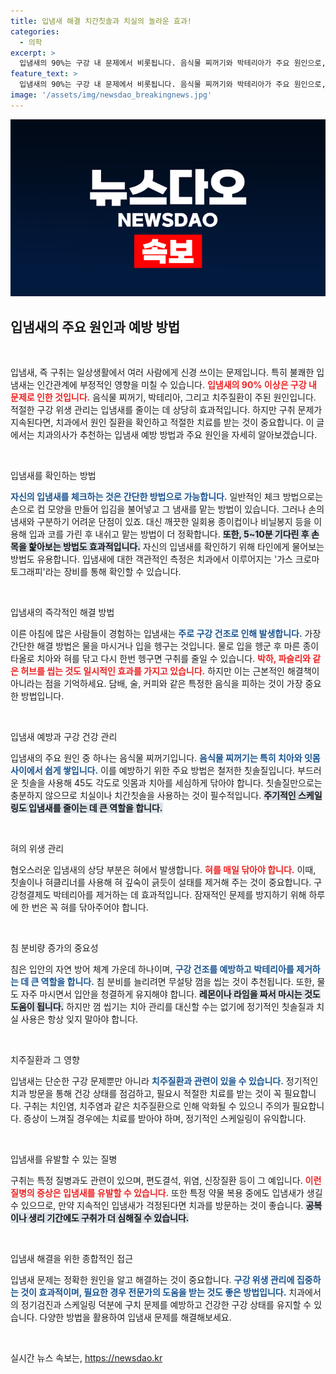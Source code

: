 ```yaml
---
title: 입냄새 해결 치간칫솔과 치실의 놀라운 효과!
categories:
  - 의학
excerpt: >
  입냄새의 90%는 구강 내 문제에서 비롯됩니다. 음식물 찌꺼기와 박테리아가 주요 원인으로, 철저한 구강 위생이 필수적입니다. 치과 방문과 올바른 관리법으로 입냄새를 해결하는 방법을 알려드립니다.
feature_text: >
  입냄새의 90%는 구강 내 문제에서 비롯됩니다. 음식물 찌꺼기와 박테리아가 주요 원인으로, 철저한 구강 위생이 필수적입니다. 치과 방문과 올바른 관리법으로 입냄새를 해결하는 방법을 알려드립니다.
image: '/assets/img/newsdao_breakingnews.jpg'
---
```


<p><img src="/assets/img/newsdao_breakingnews.jpg" alt="koreaapp 속보" /></p>

<h2 data-ke-size="size26">입냄새의 주요 원인과 예방 방법</h2>

<p data-ke-size="size16">&nbsp;</p>

<p>입냄새, 즉 구취는 일상생활에서 여러 사람에게 신경 쓰이는 문제입니다. 특히 불쾌한 입냄새는 인간관계에 부정적인 영향을 미칠 수 있습니다. <b><span style="color: #ee2323;">입냄새의 90% 이상은 구강 내 문제로 인한 것입니다.</span></b> 음식물 찌꺼기, 박테리아, 그리고 치주질환이 주된 원인입니다. 적절한 구강 위생 관리는 입냄새를 줄이는 데 상당히 효과적입니다. 하지만 구취 문제가 지속된다면, 치과에서 원인 질환을 확인하고 적절한 치료를 받는 것이 중요합니다. 이 글에서는 치과의사가 추천하는 입냄새 예방 방법과 주요 원인을 자세히 알아보겠습니다.</p>

<p data-ke-size="size16">&nbsp;</p>

<p>입냄새를 확인하는 방법</p>

<p><b><span style="color: #1a5490;">자신의 입냄새를 체크하는 것은 간단한 방법으로 가능합니다.</span></b> 일반적인 체크 방법으로는 손으로 컵 모양을 만들어 입김을 불어넣고 그 냄새를 맡는 방법이 있습니다. 그러나 손의 냄새와 구분하기 어려운 단점이 있죠. 대신 깨끗한 일회용 종이컵이나 비닐봉지 등을 이용해 입과 코를 가린 후 내쉬고 맡는 방법이 더 정확합니다. <b><span style="background-color: #21538527;">또한, 5~10분 기다린 후 손목을 핥아보는 방법도 효과적입니다.</span></b> 자신의 입냄새를 확인하기 위해 타인에게 물어보는 방법도 유용합니다. 입냄새에 대한 객관적인 측정은 치과에서 이루어지는 '가스 크로마토그래피'라는 장비를 통해 확인할 수 있습니다.</p>

<p data-ke-size="size16">&nbsp;</p>

<p>입냄새의 즉각적인 해결 방법</p>

<p>이른 아침에 많은 사람들이 경험하는 입냄새는 <b><span style="color: #1a5490;">주로 구강 건조로 인해 발생합니다.</span></b> 가장 간단한 해결 방법은 물을 마시거나 입을 헹구는 것입니다. 물로 입을 헹군 후 마른 종이 타올로 치아와 혀를 닦고 다시 한번 헹구면 구취를 줄일 수 있습니다. <b><span style="color: #ee2323;">박하, 파슬리와 같은 허브를 씹는 것도 일시적인 효과를 가지고 있습니다.</span></b> 하지만 이는 근본적인 해결책이 아니라는 점을 기억하세요. 담배, 술, 커피와 같은 특정한 음식을 피하는 것이 가장 중요한 방법입니다.</p>

<p data-ke-size="size16">&nbsp;</p>

<p>입냄새 예방과 구강 건강 관리</p>

<p>입냄새의 주요 원인 중 하나는 음식물 찌꺼기입니다. <b><span style="color: #1a5490;">음식물 찌꺼기는 특히 치아와 잇몸 사이에서 쉽게 쌓입니다.</span></b> 이를 예방하기 위한 주요 방법은 철저한 칫솔질입니다. 부드러운 칫솔을 사용해 45도 각도로 잇몸과 치아를 세심하게 닦아야 합니다. 칫솔질만으로는 충분하지 않으므로 치실이나 치간칫솔을 사용하는 것이 필수적입니다. <b><span style="background-color: #21538527;">주기적인 스케일링도 입냄새를 줄이는 데 큰 역할을 합니다.</span></b></p>

<p data-ke-size="size16">&nbsp;</p>

<p>혀의 위생 관리</p>

<p>혐오스러운 입냄새의 상당 부분은 혀에서 발생합니다. <b><span style="color: #ee2323;">혀를 매일 닦아야 합니다.</span></b> 이때, 칫솔이나 혀클리너를 사용해 혀 깊숙이 긁듯이 설태를 제거해 주는 것이 중요합니다. 구강청결제도 박테리아를 제거하는 데 효과적입니다. 잠재적인 문제를 방지하기 위해 하루에 한 번은 꼭 혀를 닦아주어야 합니다.</p>

<p data-ke-size="size16">&nbsp;</p>

<p>침 분비량 증가의 중요성</p>

<p>침은 입안의 자연 방어 체계 가운데 하나이며, <b><span style="color: #1a5490;">구강 건조를 예방하고 박테리아를 제거하는 데 큰 역할을 합니다.</span></b> 침 분비를 늘리려면 무설탕 껌을 씹는 것이 추천됩니다. 또한, 물도 자주 마시면서 입안을 청결하게 유지해야 합니다. <b><span style="background-color: #21538527;">레몬이나 라임을 짜서 마시는 것도 도움이 됩니다.</span></b> 하지만 껌 씹기는 치아 관리를 대신할 수는 없기에 정기적인 칫솔질과 치실 사용은 항상 잊지 말아야 합니다.</p>

<p data-ke-size="size16">&nbsp;</p>

<p>치주질환과 그 영향</p>

<p>입냄새는 단순한 구강 문제뿐만 아니라 <b><span style="color: #1a5490;">치주질환과 관련이 있을 수 있습니다.</span></b> 정기적인 치과 방문을 통해 건강 상태를 점검하고, 필요시 적절한 치료를 받는 것이 꼭 필요합니다. 구취는 치인염, 치주염과 같은 치주질환으로 인해 악화될 수 있으니 주의가 필요합니다. 증상이 느껴질 경우에는 치료를 받아야 하며, 정기적인 스케일링이 유익합니다.</p>

<p data-ke-size="size16">&nbsp;</p>

<p>입냄새를 유발할 수 있는 질병</p>

<p>구취는 특정 질병과도 관련이 있으며, 편도결석, 위염, 신장질환 등이 그 예입니다. <b><span style="color: #ee2323;">이런 질병의 증상은 입냄새를 유발할 수 있습니다.</span></b> 또한 특정 약물 복용 중에도 입냄새가 생길 수 있으므로, 만약 지속적인 입냄새가 걱정된다면 치과를 방문하는 것이 좋습니다. <b><span style="background-color: #21538527;">공복이나 생리 기간에도 구취가 더 심해질 수 있습니다.</span></b></p>

<p data-ke-size="size16">&nbsp;</p>

<p>입냄새 해결을 위한 종합적인 접근</p>

<p>입냄새 문제는 정확한 원인을 알고 해결하는 것이 중요합니다. <b><span style="color: #1a5490;">구강 위생 관리에 집중하는 것이 효과적이며, 필요한 경우 전문가의 도움을 받는 것도 좋은 방법입니다.</span></b> 치과에서의 정기검진과 스케일링 덕분에 구치 문제를 예방하고 건강한 구강 상태를 유지할 수 있습니다. 다양한 방법을 활용하여 입냄새 문제를 해결해보세요.</p>

<p data-ke-size="size16">&nbsp;</p>
실시간 뉴스 속보는, <a href="https://newsdao.kr" rel="dofollow">https://newsdao.kr</a>


